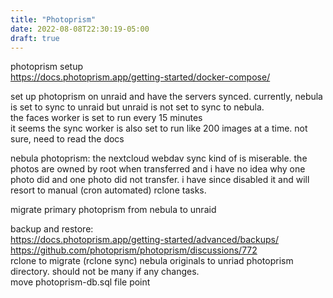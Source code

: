 ```yaml
---
title: "Photoprism"
date: 2022-08-08T22:30:19-05:00
draft: true
---
```


photoprism setup  
https://docs.photoprism.app/getting-started/docker-compose/

set up photoprism on unraid and have the servers synced. currently, nebula is set to sync to unraid but unraid is not set to sync to nebula.  
the faces worker is set to run every 15 minutes  
it seems the sync worker is also set to run like 200 images at a time. not sure, need to read the docs  

nebula photoprism: the nextcloud webdav sync kind of is miserable. the photos are owned by root when transferred and i have no idea why one photo did and one photo did not transfer. i have since disabled it and will resort to manual (cron automated) rclone tasks. 


migrate primary photoprism from nebula to unraid

backup and restore:  
https://docs.photoprism.app/getting-started/advanced/backups/  
https://github.com/photoprism/photoprism/discussions/772  
rclone to migrate (rclone sync) nebula originals to unriad photoprism directory. should not be many if any changes.  
move photoprism-db.sql file 
point 
